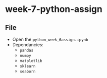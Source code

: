 # week-7-python-assign

## File
- Open the <code>python_week_6assign.ipynb</code>
- Dependancies:
    - <code>pandas</code>
    - <code>numpy</code>
    - <code>matplotlib</code>
    - <code>sklearn</code>
    - <code>seaborn</code>


